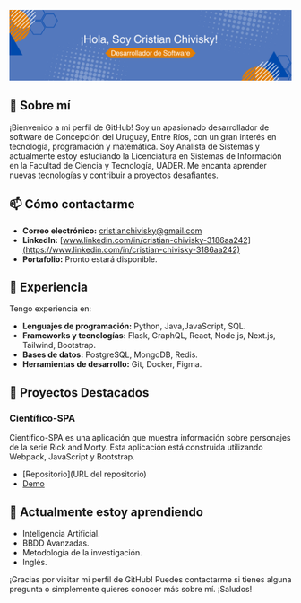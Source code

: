 ![Portada GitHub](./img/portada-github.png)


## 🌟 Sobre mí

¡Bienvenido a mi perfil de GitHub! Soy un apasionado desarrollador de software de Concepción del Uruguay, Entre Ríos, con un gran interés en tecnología, programación y matemática. Soy Analista de Sistemas y actualmente estoy estudiando la Licenciatura en Sistemas de Información en la Facultad de Ciencia y Tecnología, UADER. Me encanta aprender nuevas tecnologías y contribuir a proyectos desafiantes.

## 📫 Cómo contactarme

- **Correo electrónico:** [cristianchivisky@gmail.com](mailto:cristianchivisky@gmail.com)
- **LinkedIn:** [www.linkedin.com/in/cristian-chivisky-3186aa242](https://www.linkedin.com/in/cristian-chivisky-3186aa242)
- **Portafolio:** Pronto estará disponible.

## 🚀 Experiencia

Tengo experiencia en:

- **Lenguajes de programación:** Python, Java,JavaScript, SQL.
- **Frameworks y tecnologías:** Flask, GraphQL, React, Node.js, Next.js, Tailwind, Bootstrap.
- **Bases de datos:** PostgreSQL, MongoDB, Redis.
- **Herramientas de desarrollo:** Git, Docker, Figma.

## 💼 Proyectos Destacados

### Científico-SPA
Científico-SPA es una aplicación que muestra información sobre personajes de la serie Rick and Morty. Esta aplicación está construida utilizando Webpack, JavaScript y Bootstrap.

- [Repositorio](URL del repositorio)
- [Demo](https://gentle-kleicha-96d434.netlify.app/)


## 🌱 Actualmente estoy aprendiendo

- Inteligencia Artificial.
- BBDD Avanzadas.
- Metodología de la investigación.
- Inglés.

¡Gracias por visitar mi perfil de GitHub! Puedes contactarme si tienes alguna pregunta o simplemente quieres conocer más sobre mí.
¡Saludos!

